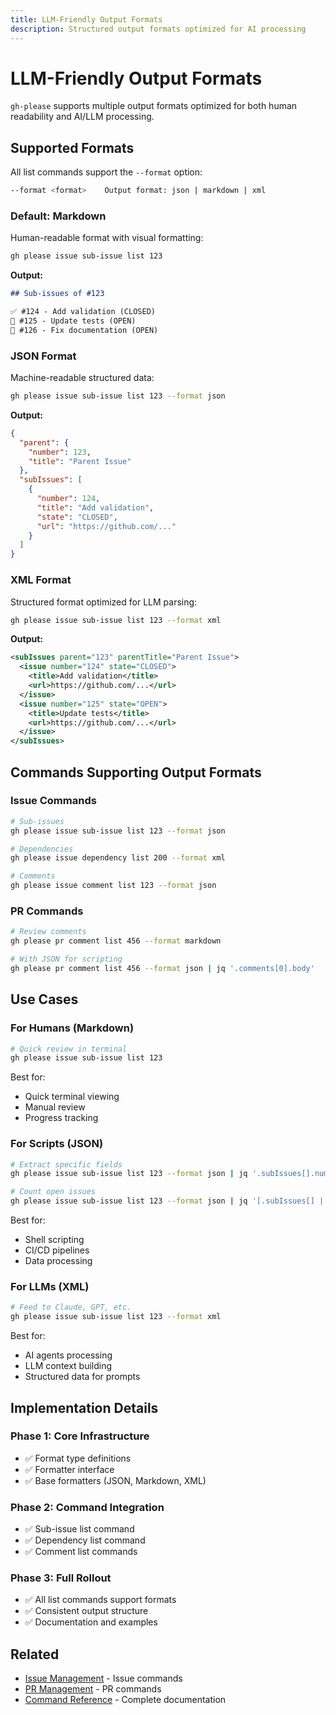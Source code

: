 ```yaml
---
title: LLM-Friendly Output Formats
description: Structured output formats optimized for AI processing
---
```


# LLM-Friendly Output Formats

`gh-please` supports multiple output formats optimized for both human readability and AI/LLM processing.

## Supported Formats

All list commands support the `--format` option:

```bash
--format <format>    Output format: json | markdown | xml
```

### Default: Markdown

Human-readable format with visual formatting:

```bash
gh please issue sub-issue list 123
```

**Output:**
```markdown
## Sub-issues of #123

✅ #124 - Add validation (CLOSED)
🔵 #125 - Update tests (OPEN)
🔵 #126 - Fix documentation (OPEN)
```

### JSON Format

Machine-readable structured data:

```bash
gh please issue sub-issue list 123 --format json
```

**Output:**
```json
{
  "parent": {
    "number": 123,
    "title": "Parent Issue"
  },
  "subIssues": [
    {
      "number": 124,
      "title": "Add validation",
      "state": "CLOSED",
      "url": "https://github.com/..."
    }
  ]
}
```

### XML Format

Structured format optimized for LLM parsing:

```bash
gh please issue sub-issue list 123 --format xml
```

**Output:**
```xml
<subIssues parent="123" parentTitle="Parent Issue">
  <issue number="124" state="CLOSED">
    <title>Add validation</title>
    <url>https://github.com/...</url>
  </issue>
  <issue number="125" state="OPEN">
    <title>Update tests</title>
    <url>https://github.com/...</url>
  </issue>
</subIssues>
```

## Commands Supporting Output Formats

### Issue Commands

```bash
# Sub-issues
gh please issue sub-issue list 123 --format json

# Dependencies
gh please issue dependency list 200 --format xml

# Comments
gh please issue comment list 123 --format json
```

### PR Commands

```bash
# Review comments
gh please pr comment list 456 --format markdown

# With JSON for scripting
gh please pr comment list 456 --format json | jq '.comments[0].body'
```

## Use Cases

### For Humans (Markdown)

```bash
# Quick review in terminal
gh please issue sub-issue list 123
```

Best for:
- Quick terminal viewing
- Manual review
- Progress tracking

### For Scripts (JSON)

```bash
# Extract specific fields
gh please issue sub-issue list 123 --format json | jq '.subIssues[].number'

# Count open issues
gh please issue sub-issue list 123 --format json | jq '[.subIssues[] | select(.state=="OPEN")] | length'
```

Best for:
- Shell scripting
- CI/CD pipelines
- Data processing

### For LLMs (XML)

```bash
# Feed to Claude, GPT, etc.
gh please issue sub-issue list 123 --format xml
```

Best for:
- AI agents processing
- LLM context building
- Structured data for prompts

## Implementation Details

### Phase 1: Core Infrastructure
- ✅ Format type definitions
- ✅ Formatter interface
- ✅ Base formatters (JSON, Markdown, XML)

### Phase 2: Command Integration
- ✅ Sub-issue list command
- ✅ Dependency list command
- ✅ Comment list commands

### Phase 3: Full Rollout
- ✅ All list commands support formats
- ✅ Consistent output structure
- ✅ Documentation and examples

## Related

- [Issue Management](/features/issue-management) - Issue commands
- [PR Management](/features/pr-management) - PR commands
- [Command Reference](/commands/issue) - Complete documentation

